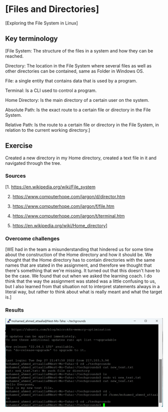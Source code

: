 # [Files and Directories]
[Exploring the File System in Linux]

## Key terminology
[File System: The structure of the files in a system and how they can be reached.

Directory: The location in the File System where several files as well as other directories can be contained, same as Folder in Windows OS.

File: a single entity that contains data that is used by a program.

Terminal: Is a CLI used to control a program.

Home Directory: Is the main directory of a certain user on the system.

Absolute Path: Is the exact route to a certain file or directory in the File System.

Relative Path: Is the route to a certain file or directory in the File System, in relation to the current working directory.]

## Exercise
Created a new directory in my Home directory, created a text file in it and navigated through the tree.
### Sources
[1. https://en.wikipedia.org/wiki/File_system

2. https://www.computerhope.com/jargon/d/director.htm

3. https://www.computerhope.com/jargon/f/file.htm

4. https://www.computerhope.com/jargon/t/terminal.htm

5. https://en.wikipedia.org/wiki/Home_directory]

### Overcome challenges
[WE had in the team a misunderstanding that hindered us for some time about the construction of the Home directory and how it should be. We thought that the Home directory has to contain directories with the same names that are stated in the assignment, and therefore we thought that there's something that we're missing. It turned out that this doesn't have to be the case. We found that out when we asked the learning coach.
I do think that the way the assignment was stated was a little confusing to us, but I also learned from that situation not to interpret statements always in a literal way, but rather to think about what is really meant and what the target is.]

### Results
![Files_and_directories](https://github.com/Techgrounds-Cloud-9/cloud-9-Atalla90/blob/e824cccff2996ec7b55fb72927bd2710bb97cd84/00_includes/Linux/Files_and_directories.png)